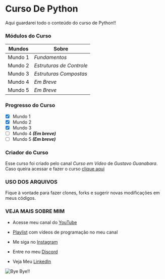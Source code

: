 # Curso De Python
 Aqui guardarei todo o conteúdo do curso de Python!!

### Módulos do Curso

| Mundos | Sobre |
| --- | --- | 
| Mundo 1 | _Fundamentos_ |
| Mundo 2 | _Estruturas de Controle_ |
| Mundo 3 | _Estruturas Compostas_ |
| Mundo 4 | _Em Breve_ |
| Mundo 5 | _Em Breve_ |
### Progresso do Curso

- [x] Mundo 1
- [x] Mundo 2
- [x] Mundo 3
- [ ] Mundo 4 _**(Em breve)**_
- [ ] Mundo 5 _**(Em breve)**_

### Criador do Curso

Esse curso foi criado pelo canal _Curso em Vídeo_ de _Gustavo Guanabara_.
Caso queira acessar e fazer o curso [clique aqui](https://www.youtube.com/user/cursosemvideo)

### USO DOS ARQUIVOS

Fique à vontade para fazer clones, forks e sugerir novas modificações em meus códigos.

### VEJA MAIS SOBRE MIM

* Acesse meu canal do [YouTube](https://youtube.com/gamesantos)

* [Playlist](https://www.youtube.com/playlist?list=PLgjMn24Q0KieV-qjUQuhPn4DWmU5DUsAJ) com vídeos de programação no meu canal 

 * Me siga no [Instagram](https://instagram.com/pedro_henriquebraga)
 * Entre no meu [Discord](https://discord.gg/626zVxa)
 * Veja Meu [LinkedIn](https://www.linkedin.com/in/pedro-henrique-3214251a4)

![Bye Bye!!](https://user-images.githubusercontent.com/62728884/78843508-576f5680-79d9-11ea-9f55-b618848ae94d.gif)

